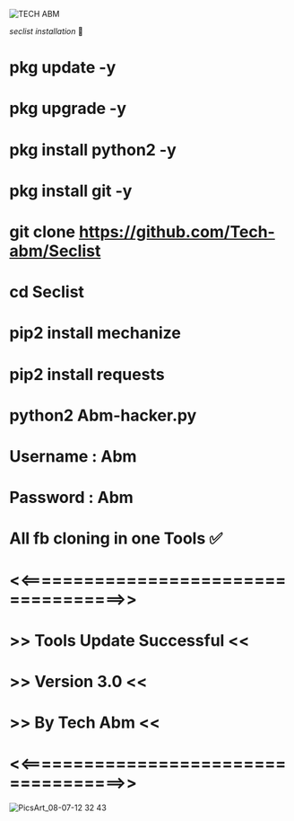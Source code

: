 ![TECH ABM](https://user-images.githubusercontent.com/52023076/89865685-07f58e80-db63-11ea-8b07-75d29a563105.gif)

_seclist installation_ 💯

# pkg update -y

# pkg upgrade -y

# pkg install python2 -y

# pkg install git -y

# git clone https://github.com/Tech-abm/Seclist

# cd Seclist

# pip2 install mechanize 

# pip2 install requests 

# python2 Abm-hacker.py

# Username : Abm

# Password : Abm

# All fb cloning in one Tools ✅

# <<====================================>>

# >> Tools Update Successful <<

# >> Version 3.0 <<

# >> By Tech Abm <<

# <<====================================>>




![PicsArt_08-07-12 32 43](https://user-images.githubusercontent.com/52023076/89867871-b2bb7c00-db66-11ea-9d4e-8fc298a4fe99.jpg)

